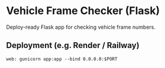 # Vehicle Frame Checker (Flask)

Deploy-ready Flask app for checking vehicle frame numbers.

## Deployment (e.g. Render / Railway)

```
web: gunicorn app:app --bind 0.0.0.0:$PORT
```